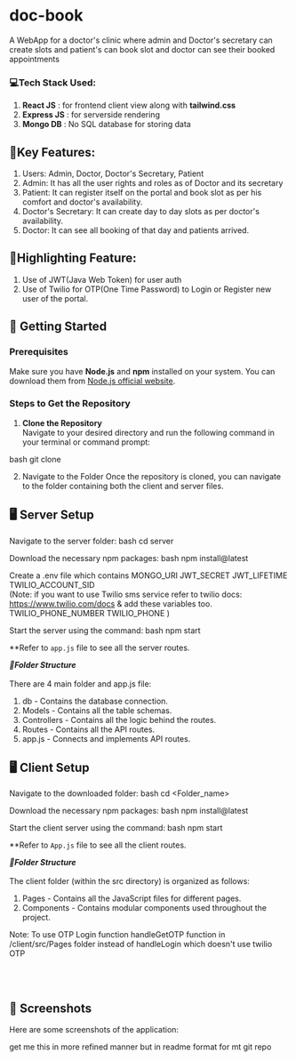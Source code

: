 # doc-book
A WebApp for a doctor's clinic where admin and Doctor's secretary can create slots and patient's can book slot and doctor can see their booked appointments

### 💻Tech Stack Used:
1. **React JS** : for frontend client view along with **tailwind.css**
2. **Express JS** : for serverside rendering
3. **Mongo DB** : No SQL database for storing data

## 🔑Key Features:
1. Users: Admin, Doctor, Doctor's Secretary, Patient
2. Admin: It has all the user rights and roles as of Doctor and its secretary
3. Patient: It can register itself on the portal and book slot as per his comfort and doctor's availability.
4. Doctor's Secretary: It can create day to day slots as per doctor's availability.
5. Doctor: It can see all booking of that day and patients arrived.

## 🌈Highlighting Feature: 
1. Use of JWT(Java Web Token) for user auth
2. Use of Twilio for OTP(One Time Password) to Login or Register new user of the portal.

## 🚀 Getting Started

### Prerequisites

Make sure you have **Node.js** and **npm** installed on your system. You can download them from [Node.js official website](https://nodejs.org/).

### Steps to Get the Repository

1. **Clone the Repository**  
   Navigate to your desired directory and run the following command in your terminal or command prompt:
   
bash
   git clone <repo-url>

2. Navigate to the Folder
Once the repository is cloned, you can navigate to the folder containing both the client and server files.

## **🖥️ Server Setup** 
Navigate to the server folder:
bash
     cd server
  
Download the necessary npm packages:
bash
      npm install@latest
  
Create a
.env
file which contains
  MONGO_URI
  JWT_SECRET
  JWT_LIFETIME
  TWILIO_ACCOUNT_SID 
  </br>
(Note: if you want to use Twilio sms service refer to twilio docs: https://www.twilio.com/docs & add these variables too.
  TWILIO_PHONE_NUMBER 
  TWILIO_PHONE
)
 
Start the server using the command:
bash
      npm start
  
**Refer to ``app.js`` file to see all the server routes.

  ***📂Folder Structure***</br></br>
  There are 4 main folder and app.js file:
  1. db - Contains the database connection.
  2. Models - Contains all the table schemas.
  3. Controllers - Contains all the logic behind the routes.
  4. Routes - Contains all the API routes.
  5. app.js - Connects and implements API routes.


## **🖥️ Client Setup**
Navigate to the downloaded folder:
bash
     cd <Folder_name>
  
Download the necessary npm packages:
bash
      npm install@latest
  
Start the client server using the command:
bash
      npm start
  
**Refer to ``App.js`` file to see all the client routes.

 ***📂Folder Structure***</br></br>
  The client folder (within the src directory) is organized as follows:
  1. Pages - Contains all the JavaScript files for different pages.
  2. Components - Contains modular components used throughout the project.

Note:  To use OTP Login function
handleGetOTP
function in /client/src/Pages folder instead of
handleLogin
which doesn't use twilio OTP

</br></br>
## 📸 Screenshots</br>
Here are some screenshots of the application:



get me this in more refined manner but in readme format for mt git repo

